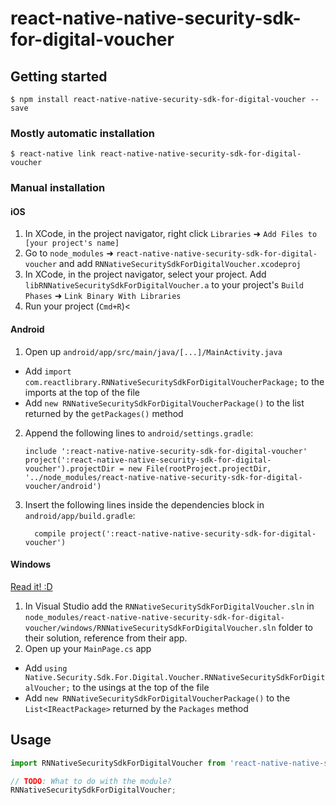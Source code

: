 
# react-native-native-security-sdk-for-digital-voucher

## Getting started

`$ npm install react-native-native-security-sdk-for-digital-voucher --save`

### Mostly automatic installation

`$ react-native link react-native-native-security-sdk-for-digital-voucher`

### Manual installation


#### iOS

1. In XCode, in the project navigator, right click `Libraries` ➜ `Add Files to [your project's name]`
2. Go to `node_modules` ➜ `react-native-native-security-sdk-for-digital-voucher` and add `RNNativeSecuritySdkForDigitalVoucher.xcodeproj`
3. In XCode, in the project navigator, select your project. Add `libRNNativeSecuritySdkForDigitalVoucher.a` to your project's `Build Phases` ➜ `Link Binary With Libraries`
4. Run your project (`Cmd+R`)<

#### Android

1. Open up `android/app/src/main/java/[...]/MainActivity.java`
  - Add `import com.reactlibrary.RNNativeSecuritySdkForDigitalVoucherPackage;` to the imports at the top of the file
  - Add `new RNNativeSecuritySdkForDigitalVoucherPackage()` to the list returned by the `getPackages()` method
2. Append the following lines to `android/settings.gradle`:
  	```
  	include ':react-native-native-security-sdk-for-digital-voucher'
  	project(':react-native-native-security-sdk-for-digital-voucher').projectDir = new File(rootProject.projectDir, 	'../node_modules/react-native-native-security-sdk-for-digital-voucher/android')
  	```
3. Insert the following lines inside the dependencies block in `android/app/build.gradle`:
  	```
      compile project(':react-native-native-security-sdk-for-digital-voucher')
  	```

#### Windows
[Read it! :D](https://github.com/ReactWindows/react-native)

1. In Visual Studio add the `RNNativeSecuritySdkForDigitalVoucher.sln` in `node_modules/react-native-native-security-sdk-for-digital-voucher/windows/RNNativeSecuritySdkForDigitalVoucher.sln` folder to their solution, reference from their app.
2. Open up your `MainPage.cs` app
  - Add `using Native.Security.Sdk.For.Digital.Voucher.RNNativeSecuritySdkForDigitalVoucher;` to the usings at the top of the file
  - Add `new RNNativeSecuritySdkForDigitalVoucherPackage()` to the `List<IReactPackage>` returned by the `Packages` method


## Usage
```javascript
import RNNativeSecuritySdkForDigitalVoucher from 'react-native-native-security-sdk-for-digital-voucher';

// TODO: What to do with the module?
RNNativeSecuritySdkForDigitalVoucher;
```
  